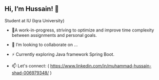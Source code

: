 ## Hi, I’m Hussain! 👋


Student at IU (Iqra University)


- 🌱A work-in-progress, striving to optimize and improve time complexity between assignments and personal goals.
- 👯 I’m looking to collaborate on ...
- ⚡ Currently exploring Java framework Spring Boot.


- 📫 Let's connect: ( https://www.linkedin.com/in/muhammad-hussain-shad-006979348/ )
